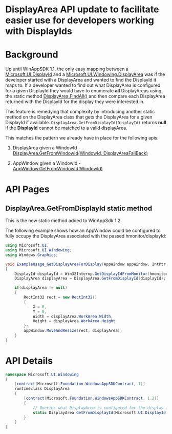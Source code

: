 DisplayArea API update to facilitate easier use for developers working with DisplayIds
===

# Background
Up until WinAppSDK 1.1, the only easy mapping between a
[Microsoft.UI.DisplayId](https://docs.microsoft.com/en-us/windows/windows-app-sdk/api/winrt/microsoft.ui.displayid?view=windows-app-sdk-1.1_)
and a
[Microsoft.UI.Windowing.DisplayArea](https://docs.microsoft.com/en-us/windows/windows-app-sdk/api/winrt/microsoft.ui.windowing.displayarea?view=windows-app-sdk-1.1_)
was if the developer started with a DisplayArea and wanted to find the DisplayId it maps to. If a
developer wanted to find out what DisplayArea is configured for a given DisplayId they would have
to enumerate **all** DisplayAreas using the static method
[DisplayArea.FindAll()](https://docs.microsoft.com/en-us/windows/windows-app-sdk/api/winrt/microsoft.ui.windowing.displayarea.findall?view=windows-app-sdk-1.1)
and then compare each DisplayArea returned with the DisplayId for the display they were interested in.

This feature is remedying that complexity by introducing another static method on the DisplayArea
class that gets the DisplayArea for a given DisplayId if available.
`DisplayArea.GetFromDisplayId(DisplayId)` returns **null** if the **DisplayId** cannot be matched
to a valid displayArea.

This matches the pattern we already have in place for the following apis:
1. DisplayArea given a WindowId -
 [DisplayArea.GetFromWindowId(WindowId, DisplayAreaFallBack)](https://docs.microsoft.com/en-us/windows/windows-app-sdk/api/winrt/microsoft.ui.windowing.displayarea.getfromwindowid?view=windows-app-sdk-1.1)

2. AppWindow given a WindowId -
[AppWindow.GetFromWindowId(WindowId)](https://docs.microsoft.com/en-us/windows/windows-app-sdk/api/winrt/microsoft.ui.windowing.appwindow.getfromwindowid?view=windows-app-sdk-1.1)

# API Pages

## DisplayArea.GetFromDisplayId static method

This is the new static method added to WinAppSdk 1.2.

The following example shows how an AppWindow could be configured to fully occupy the DisplayArea
associated with the passed hmonitor/displayId:
```csharp
using Microsoft.UI;
using Microsoft.UI.Windowing;
using Windows.Graphics;

void ExampleUsage_GetDisplayAreaForDisplay(AppWindow appWindow, IntPtr hmonitor)
{
    DisplayId displayId = Win32Interop.GetDisplayIdFromMonitor(hmonitor);
    DisplayArea displayArea = DisplayArea.GetFromDisplayId(displayId);

    if(displayArea != null)
    {
        RectInt32 rect = new RectInt32()
        {
            X = 0,
            Y = 0,
            Width = displayArea.WorkArea.Width,
            Height = displayArea.WorkArea.Height
        };
        appWindow.MoveAndResize(rect, displayArea);
    }
}
```

# API Details

```csharp
namespace Microsoft.UI.Windowing
{
    [contract(Microsoft.Foundation.WindowsAppSDKContract, 1)]
    runtimeclass DisplayArea
    {
        [contract(Microsoft.Foundation.WindowsAppSDKContract, 1.2)]
        {
            // Queries what DisplayArea is configured for the display identified by displayId.
            static DisplayArea GetFromDisplayId(Microsoft.UI.DisplayId displayId);
        }
    }
}
```